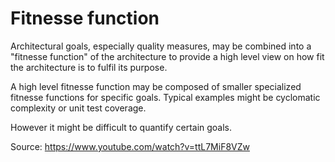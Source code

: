 # Fitnesse function

Architectural goals, especially quality measures, may be combined into a "fitnesse function" of the architecture to provide a high level view on how fit the architecture is to fulfil its purpose.

A high level fitnesse function may be composed of smaller specialized fitnesse functions for specific goals. Typical examples might be cyclomatic complexity or unit test coverage.

However it might be difficult to quantify certain goals.

Source: https://www.youtube.com/watch?v=ttL7MiF8VZw 
